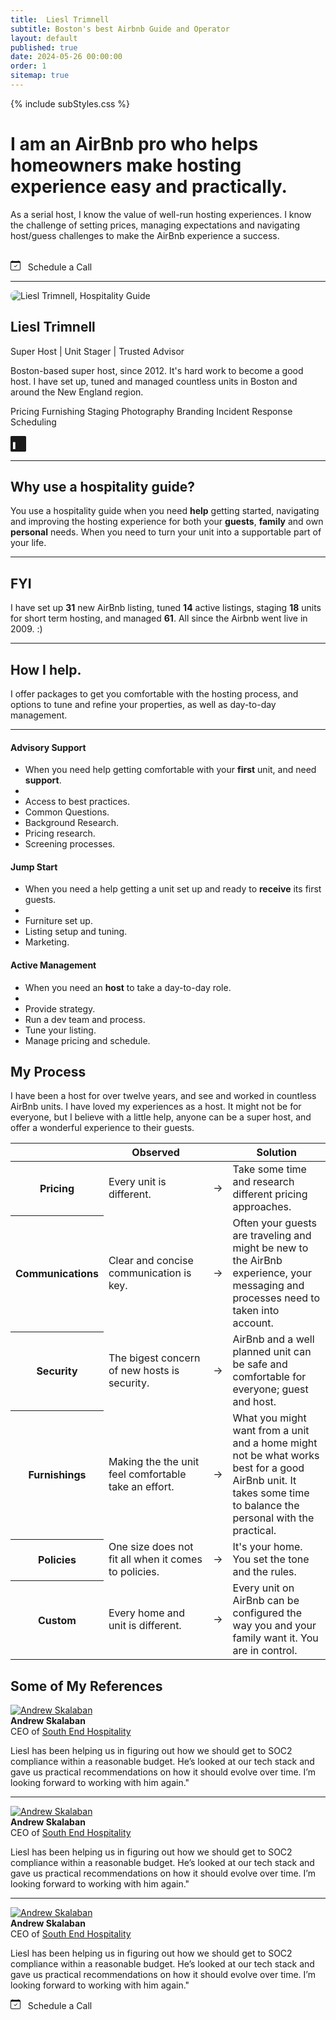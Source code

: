 ```yaml
---
title:  Liesl Trimnell
subtitle: Boston's best Airbnb Guide and Operator
layout: default
published: true
date: 2024-05-26 00:00:00
order: 1
sitemap: true
---
```


{% include subStyles.css %}

<div class="pricing-header p-3 pb-md-4 mt-5 mx-auto text-center">
    <h1 class="display-5 fw-normal text-body-emphasis">
        I am an AirBnb pro who helps <b>homeowners</b> make hosting experience
        <b>easy</b> and <b>practically</b>.
    </h1>
    <p class="fs-5 mt-4 text-body-secondary">
        As a serial host, I know the value of well-run hosting experiences. I
        know the challenge of setting prices, managing expectations and navigating
        host/guess challenges to make the AirBnb experience a success.
    </p>
    <br>
    <a class="btn btn-lg d-block d-md-inline btn-success" target="calendly"
        onclick="Calendly.initPopupWidget({url: 'https://calendly.com/liesl-trimnell/introduction'});return false;">
        <svg xmlns="http://www.w3.org/2000/svg" width="16" height="16" fill="currentColor"
            class="bi bi-calendar-check" viewBox="0 0 16 16">
            <path
              d="M10.854 7.146a.5.5 0 0 1 0 .708l-3 3a.5.5 0 0 1-.708 0l-1.5-1.5a.5.5 0 1 1 .708-.708L7.5 9.793l2.646-2.647a.5.5 0 0 1 .708 0" />
            <path
              d="M3.5 0a.5.5 0 0 1 .5.5V1h8V.5a.5.5 0 0 1 1 0V1h1a2 2 0 0 1 2 2v11a2 2 0 0 1-2 2H2a2 2 0 0 1-2-2V3a2 2 0 0 1 2-2h1V.5a.5.5 0 0 1 .5-.5M1 4v10a1 1 0 0 0 1 1h12a1 1 0 0 0 1-1V4z" />
          </svg>
          &nbsp;
          Schedule a Call
     </a>
</div>

<hr>
<div class="row featurette">
    <div class="col-md-3 order-md-1">
        <img class="bd-placeholder-img bd-placeholder-img-lg featurette-image img-fluid mx-auto avatar"
        alt="Liesl Trimnell, Hospitality Guide" style="border-radius: 8px" src="assets/avatar.png">
    </div>
    <div class="col-md-8 order-md-2 order-sm-2">
        <h2 class="featurette-heading fw-normal lh-1 mt-2">
            Liesl Trimnell
        </h2>
        <p>
            Super Host | Unit Stager | Trusted Advisor
        </p>
        <p>
            Boston-based super host, since 2012. It's hard work to
            become a good host. I have set up, tuned and managed countless
            units in Boston and around the New England region.
        </p>
        <p>
            <span class="badge text-bg-dark">Pricing</span>
            <span class="badge text-bg-dark">Furnishing</span>
            <span class="badge text-bg-dark">Staging</span>
            <span class="badge text-bg-dark">Photography</span>
            <span class="badge text-bg-dark">Branding</span>
            <span class="badge text-bg-dark">Incident Response</span>
            <span class="badge text-bg-dark">Scheduling</span>
        </p>
        <p class="lead">
            <a href="https://www.linkedin.com/in/liesl-trimnell/" title="Liesl Trimnnl, on LinkedIn" aria-label="Liels's LinkedIn Profile">
              <svg xmlns="http://www.w3.org/2000/svg" width="25" height="25" fill="currentColor" class="bi bi-linkedin" viewBox="0 0 16 16">
                <path d="M0 1.146C0 .513.526 0 1.175 0h13.65C15.474 0 16 .513 16 1.146v13.708c0 .633-.526 1.146-1.175 1.146H1.175C.526 16 0 15.487 0 14.854zm4.943 12.248V6.169H2.542v7.225zm-1.2-8 212c.837 0 1.358-.554 1.358-1.248-.015-.709-.52-1.248-1.342-1.248S2.4 3.226 2.4 3.934c0 .694.521 1.248 1.327 1.248zm4.908 8.212V9.359c0-.216.016-.432.08-.586.173-.431.568-.878 1.232-.878.869 0 1.216.662 1.216 1.634v3.865h2.401V9.25c0-2.22-1.184-3 252-2.764-3.252-1.274 0-1.845.7-2.165 1.193v.025h-.016l.016-.025V6.169h-2.4c.03.678 0 7.225 0 7.225z"/>
              </svg>
            </a>
        </p>
    </div>
</div>

<hr/>

<div class="pricing-header p-3 pb-md-4 mx-auto text-center">
    <h2 class="display-6 text-center mb-4">
        Why use a hospitality guide?
    </h2>
    <p class="fs-5 text-body-secondary">
        You use a hospitality guide when you need <b>help</b> getting started, navigating and improving the hosting experience for both your <b>guests</b>,
        <b>family</b> and own <b>personal</b> needs. When you need to turn your unit into a supportable part of your life.
    </p>
</div>

<hr/>

<div class="pricing-header p-3 pb-md-4 mx-auto text-center">
    <h2 class="display-6 text-center mb-4">
        FYI
    </h2>
    <p class="fs-5 text-body-secondary">
        I have set up <b>31</b> new AirBnb listing, tuned <b>14</b> active listings,
        staging <b>18</b> units for short term hosting, and managed <b>61</b>.
        All since the Airbnb went live in 2009. :)
    </p>
</div>

<main>

<a name="packages"></a>
    <hr>
    <div class="pricing-header p-3 pb-md-4 mx-auto text-center">
        <h2 class="display-6 text-center mb-4">
          How I help.
        </h2>
        <p class="fs-5 text-body-secondary">
          I offer packages to get you comfortable with the hosting process,
          and options to tune and refine your properties, as well as day-to-day
          management.
        </p>
      </div>

<hr>

<div class="row row-cols-1 row-cols-md-3 mb-3 text-center">
    <div class="col">
        <div class="card mb-4 rounded-3 shadow-sm border-success equal">
        <div class="card-header py-3 text-bg-success border-success">
            <h4 class="my-0 fw-normal">Advisory Support</h4>
        </div>
        <div class="card-body">
            <ul class="list-unstyled mt-3 mb-4">
            <li>When you need help getting comfortable with your <b>first</b> unit, and need <b>support</b>.</li>
            <li>&nbsp;</li>
            <li>Access to best practices.</li>
            <li>Common Questions.</li>
            <li>Background Research.</li>
            <li>Pricing research.</li>
            <li>Screening processes.</li>
            </ul>
        </div>
        </div>
    </div>
    <div class="col">
        <div class="card mb-4 rounded-3 shadow-sm equal">
        <div class="card-header py-3">
            <h4 class="my-0 fw-normal">Jump Start</h4>
        </div>
        <div class="card-body">
            <ul class="list-unstyled mt-3 mb-4">
            <li>When you need a help getting a unit set up and ready to <b>receive</b> its first guests.</li>
            <li>&nbsp;</li>
            <li>Furniture set up.</li>
            <li>Listing setup and tuning.</li>
            <li>Marketing.</li>
            </ul>
        </div>
        </div>
    </div>
    <div class="col">
        <div class="card mb-4 rounded-3 shadow-sm equal">
        <div class="card-header py-3">
            <h4 class="my-0 fw-normal">Active Management</h4>
        </div>
        <div class="card-body">
            <ul class="list-unstyled mt-3 mb-4">
            <li>When you need an <b>host</b> to take a day-to-day role.</li>
            <li>&nbsp;</li>
            <li>Provide strategy.</li>
            <li>Run a dev team and process.</li>
            <li>Tune your listing.</li>
            <li>Manage pricing and schedule.</li>
            </ul>
        </div>
        </div>
    </div>
</div>

<a name="process"></a>

<h2 class="display-6 text-center mb-4">My Process</h2>

<p class="fs-5 text-body-secondary">
        I have been a host for over twelve years, and see
        and worked in countless AirBnb units. I have loved my
        experiences as a host. It might not be for everyone, but
        I believe with a little help, anyone can be a super host,
        and offer a wonderful experience to their guests.
</p>

<div class="table-responsive">
<table class="table text-centerk table-hover">
    <thead>
    <tr>
        <th class="d-none d-md-table-cell" style="width: 15%;">&nbsp;</th>
        <th style="width: 40%;">Observed</th>
        <th style="width: 5%;">&nbsp;</th>
        <th style="width: 40%;">Solution</th>
    </tr>
    </thead>
    <tbody>
    <tr>
        <th scope="row" class="d-none d-md-table-cell text-start">
        Pricing
        </th>
        <td>
        Every unit is different.
        </td>
        <td>&rarr;</td>
        <td>
        Take some time and research different pricing
        approaches.
        </td>
    </tr>
    <tr>
        <th scope="row" class="d-none d-md-table-cell text-start">
        Communications
        </th>
        <td>
        Clear and concise communication is key.
        </td>
        <td>&rarr;</td>
        <td>
        Often your guests are traveling and might
        be new to the AirBnb experience, your messaging
        and processes need to taken into account.
        </td>
    </tr>
    <tr>
        <th scope="row" class="d-none d-md-table-cell text-start">
        Security
        </th>
        <td>
        The bigest concern of new hosts is security.
        </td>
        <td>&rarr;</td>
        <td>
        AirBnb and a well planned unit can be safe and
        comfortable for everyone; guest and host.
        </td>
    </tr>
    <tr>
        <th scope="row" class="d-none d-md-table-cell text-start">
        Furnishings
        </th>
        <td>
        Making the the unit feel comfortable take an effort.
        </td>
        <td>&rarr;</td>
        <td>
        What you might want from a unit and a home might not
        be what works best for a good AirBnb unit. It takes
        some time to balance the personal with the practical.
        </td>
    </tr>
    <tr>
        <th scope="row" class="d-none d-md-table-cell text-start">
        Policies
        </th>
        <td>
        One size does not fit all when it comes to policies.
        </td>
        <td>&rarr;</td>
        <td>
        It's your home. You set the tone and the rules.
        </td>
    </tr>
    <tr>
        <th scope="row" class="d-none d-md-table-cell text-start">
        Custom
        </th>
        <td>
        Every home and unit is different.
        </td>
        <td>&rarr;</td>
        <td>
        Every unit on AirBnb can be configured the
        way you and your family want it. You are
        in control.
        </td>
    </tr>
    </tbody>
</table>
</div>

<h2 class="display-6 p-3 text-center mb-4">
    Some of My References
</h2>

<a name="references"></a>

<div class="row">
    <div class="col-12 col-md-4">
    <a href="https://www.linkedin.com/in/andrew-skalaban-58a57766/" target="linkedIn2"><img
        alt="Andrew Skalaban" src="assets/testimonials/andrew-skalaban.jpeg"
        class="float-start testimonial-avatar"></a>
    <div>
        <b>Andrew Skalaban</b><br>CEO of <a href="https://southendhospitality.com/" class="link-secondary"
        target="AC">South End Hospitality</a>
    </div>
    </div>
    <div class="col-12 col-md-8">
    <p>
        Liesl has been helping us in figuring out how we should get to
        SOC2 compliance within a reasonable budget. He’s looked at our tech
        stack and gave us practical recommendations on how it should evolve
        over time. I’m looking forward to working with him again."
    </p>
    </div>
</div>

<hr/>

<div class="row">
    <div class="col-12 col-md-4">
    <a href="https://www.linkedin.com/in/andrew-skalaban-58a57766/" target="linkedIn2"><img
        alt="Andrew Skalaban" src="assets/testimonials/andrew-skalaban.jpeg"
        class="float-start testimonial-avatar"></a>
    <div>
        <b>Andrew Skalaban</b><br>CEO of <a href="https://southendhospitality.com/" class="link-secondary"
        target="AC">South End Hospitality</a>
    </div>
    </div>
    <div class="col-12 col-md-8">
    <p>
        Liesl has been helping us in figuring out how we should get to
        SOC2 compliance within a reasonable budget. He’s looked at our tech
        stack and gave us practical recommendations on how it should evolve
        over time. I’m looking forward to working with him again."
    </p>
    </div>
</div>

<hr/>

<div class="row">
    <div class="col-12 col-md-4">
    <a href="https://www.linkedin.com/in/andrew-skalaban-58a57766/" target="linkedIn2"><img
        alt="Andrew Skalaban" src="assets/testimonials/andrew-skalaban.jpeg"
        class="float-start testimonial-avatar"></a>
    <div>
        <b>Andrew Skalaban</b><br>CEO of <a href="https://southendhospitality.com/" class="link-secondary"
        target="AC">South End Hospitality</a>
    </div>
    </div>
    <div class="col-12 col-md-8">
    <p>
        Liesl has been helping us in figuring out how we should get to
        SOC2 compliance within a reasonable budget. He’s looked at our tech
        stack and gave us practical recommendations on how it should evolve
        over time. I’m looking forward to working with him again."
    </p>
    </div>
</div>

<div class="row">
    <div class="col-12 text-center">
        <a class="btn btn-lg btn-success" target="calendly" onclick="Calendly.initPopupWidget({url: 'https://calendly.com/stephan-smith/introduction'});return false;">
            <svg xmlns="http://www.w3.org/2000/svg" width="16" height="16" fill="currentColor"
              class="bi bi-calendar-check" viewBox="0 0 16 16">
                <path d="M10.854 7.146a.5.5 0 0 1 0 .708l-3 3a.5.5 0 0 1-.708 0l-1.5-1.5a.5.5 0 1 1 .708-.708L7.5 9.793l2.646-2.647a.5.5 0 0 1 .708 0" />
                <path d="M3.5 0a.5.5 0 0 1 .5.5V1h8V.5a.5.5 0 0 1 1 0V1h1a2 2 0 0 1 2 2v11a2 2 0 0 1-2 2H2a2 2 0 0 1-2-2V3a2 2 0 0 1 2-2h1V.5a.5.5 0 0 1 .5-.5M1 4v10a1 1 0 0 0 1 1h12a1 1 0 0 0 1-1V4z" />
            </svg>
            &nbsp;
            Schedule a Call
        </a>
    </div>
</div>

</main>
